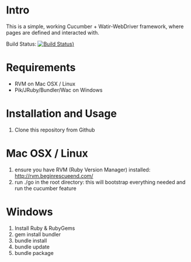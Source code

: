 # Intro

This is a simple, working Cucumber + Watir-WebDriver framework, where pages are defined and interacted with.

Build Status: [![Build Status]())]()

# Requirements

* RVM on Mac OSX / Linux
* Pik/JRuby/Bundler/Wac on Windows

# Installation and Usage

1. Clone this repository from Github

# Mac OSX / Linux

1. ensure you have RVM (Ruby Version Manager) installed: http://rvm.beginrescueend.com/
2. run ./go in the root directory: this will bootstrap everything needed and run the cucumber feature

# Windows

1. Install Ruby & RubyGems
2. gem install bundler
3. bundle install
4. bundle update
5. bundle package


